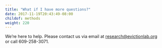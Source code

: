 ```yaml
---
title: "What if I have more questions?"
date: 2017-11-19T20:43:49-08:00
childof: methods
weight: 220
---
```

We’re here to help. Please contact us via email at <a href="mailto:research@evictionlab.org" target="_blank">research@evictionlab.org</a> or call 609-258-3071.